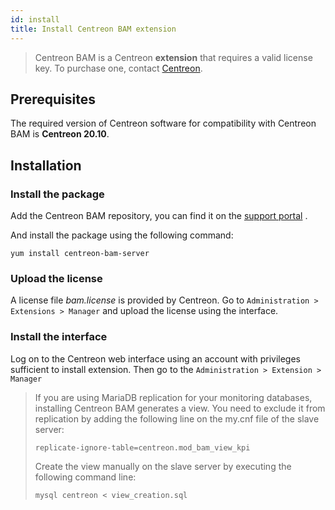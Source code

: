 ```yaml
---
id: install
title: Install Centreon BAM extension
---
```


> Centreon BAM is a Centreon **extension** that requires a valid license key. To
> purchase one, contact
> [Centreon](mailto:sales@centreon.com).

## Prerequisites

The required version of Centreon software for compatibility with Centreon BAM
is **Centreon 20.10**.

## Installation

### Install the package

Add the Centreon BAM repository,  you can find it on the 
[support portal](https://support.centreon.com/s/repositories)
.

And install the package using the following command:

``` shell
yum install centreon-bam-server
```

### Upload the license

A license file *bam.license* is provided by Centreon. Go to
`Administration > Extensions > Manager` and upload the license
using the interface.

### Install the interface

Log on to the Centreon web interface using an account with privileges
sufficient to install extension. Then go to the
`Administration > Extension > Manager`

> If you are using MariaDB replication for your monitoring databases,
> installing Centreon BAM generates a view. You need to exclude it from
> replication by adding the following line on the my.cnf file of the
> slave server:
>
> ``` text
> replicate-ignore-table=centreon.mod_bam_view_kpi
> ```
>
> Create the view manually on the slave server by executing the
> following command line:
>
> ``` shell
> mysql centreon < view_creation.sql
> ```
